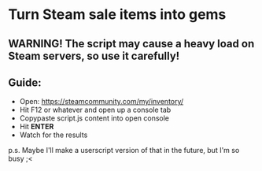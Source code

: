 # Turn Steam sale items into gems

## WARNING! The script may cause a heavy load on Steam servers, so use it carefully!

## Guide:
* Open: https://steamcommunity.com/my/inventory/
* Hit F12 or whatever and open up a console tab
* Copypaste script.js content into open console
* Hit **ENTER**
* Watch for the results

p.s. Maybe I'll make a userscript version of that in the future, but I'm so busy ;<
